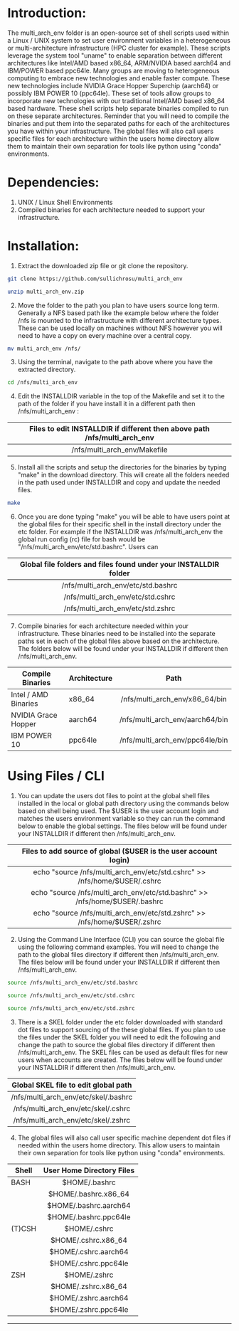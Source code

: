**Introduction:**
========================================================================================

The multi_arch_env folder is an open-source set of shell scripts used within a Linux / UNIX system to set user environment variables in a heterogeneous or multi-architecture infrastructure (HPC cluster for example). These scripts leverage the system tool "uname" to enable separation between different architectures like Intel/AMD based x86_64, ARM/NVIDIA based aarch64 and IBM/POWER based ppc64le. Many groups are moving to heterogeneous computing to embrace new technologies and enable faster compute. These new technologies include NVIDIA Grace Hopper Superchip (aarch64) or possibly IBM POWER 10 (ppc64le). These set of tools allow groups to incorporate new technologies with our traditional Intel/AMD based x86_64 based hardware. These shell scripts help separate binaries compiled to run on these separate architectures. Reminder that you will need to compile the binaries and put them into the separated paths for each of the architectures you have within your infrastructure. The global files will also call users specific files for each architecture within the users home directory allow them to maintain their own separation for tools like python using "conda" environments.



**Dependencies:**
========================================================================================

1) UNIX / Linux Shell Environments
2) Compiled binaries for each architecture needed to support your infrastructure.




**Installation:**
========================================================================================

1) Extract the downloaded zip file or git clone the repository.
```bash
git clone https://github.com/sullichrosu/multi_arch_env
```
```bash
unzip multi_arch_env.zip
```
2) Move the folder to the path you plan to have users source long term. Generally a NFS based path like the example below where the folder /nfs is mounted to the infrastructure with different architecture types. These can be used locally on machines without NFS however you will need to have a copy on every machine over a central copy.
```bash
mv multi_arch_env /nfs/
```
3) Using the terminal, navigate to the path above where you have the extracted directory.
```bash
cd /nfs/multi_arch_env
```
4) Edit the INSTALLDIR variable in the top of the Makefile and set it to the path of the folder if you have install it in a different path then /nfs/multi_arch_env :

| Files to edit INSTALLDIR if different then above path /nfs/multi_arch_env |
| :-----------------------------------------------------------------------: |
| /nfs/multi_arch_env/Makefile |

5) Install all the scripts and setup the directories for the binaries by typing "make" in the download directory. This will create all the folders needed in the path used under INSTALLDIR and copy and update the needed files.
```bash
make
```

6) Once you are done typing "make" you will be able to have users point at the global files for their specific shell in the install directory under the etc folder. For example if the INSTALLDIR was /nfs/multi_arch_env the global run config (rc) file for bash would be "/nfs/multi_arch_env/etc/std.bashrc". Users can 

| Global file folders and files found under your INSTALLDIR folder |
| :--------------------------------------------------------------: |
| /nfs/multi_arch_env/etc/std.bashrc |
| /nfs/multi_arch_env/etc/std.cshrc |
| /nfs/multi_arch_env/etc/std.zshrc |

7) Compile binaries for each architecture needed within your infrastructure. These binaries need to be installed into the separate paths set in each of the global files above based on the architecture. The folders below will be found under your INSTALLDIR if different then /nfs/multi_arch_env.


| Compile Binaries | Architecture | Path |
| ---------------- | ------------ | :--: |
| Intel / AMD Binaries | x86_64 | /nfs/multi_arch_env/x86_64/bin |
| NVIDIA Grace Hopper | aarch64 | /nfs/multi_arch_env/aarch64/bin |
| IBM POWER 10 | ppc64le | /nfs/multi_arch_env/ppc64le/bin |

**Using Files / CLI**
========================================================================================

1) You can update the users dot files to point at the global shell files installed in the local or global path directory using the commands below based on shell being used. The $USER is the user account login and matches the users environment variable so they can run the command below to enable the global settings. The files below will be found under your INSTALLDIR if different then /nfs/multi_arch_env.  
	
| Files to add source of global ($USER is the user account login)|
| :------------------------------------------------------------: |
| echo "source /nfs/multi_arch_env/etc/std.cshrc" >> /nfs/home/$USER/.cshrc |
| echo "source /nfs/multi_arch_env/etc/std.bashrc" >> /nfs/home/$USER/.bashrc |
| echo "source /nfs/multi_arch_env/etc/std.zshrc" >> /nfs/home/$USER/.zshrc |


2) Using the Command Line Interface (CLI) you can source the global file using the following command examples. You will need to change the path to the global files directory if different then /nfs/multi_arch_env. The files below will be found under your INSTALLDIR if different then /nfs/multi_arch_env.
```bash
source /nfs/multi_arch_env/etc/std.bashrc
```
```bash
source /nfs/multi_arch_env/etc/std.cshrc
```
```bash
source /nfs/multi_arch_env/etc/std.zshrc
```


3) There is a SKEL folder under the etc folder downloaded with standard dot files to support sourcing of the these global files. If you plan to use the files under the SKEL folder you will need to edit the following and change the path to source the global files directory if different then /nfs/multi_arch_env. The SKEL files can be used as default files for new users when accounts are created. The files below will be found under your INSTALLDIR if different then /nfs/multi_arch_env.

| Global SKEL file to edit global path |
| :---------------------------: |
| /nfs/multi_arch_env/etc/skel/.bashrc |
| /nfs/multi_arch_env/etc/skel/.cshrc |
| /nfs/multi_arch_env/etc/skel/.zshrc |


4) The global files will also call user specific machine dependent dot files if needed within the users home directory. This allow users to maintain their own separation for tools like python using "conda" environments.

| Shell | User Home Directory Files |
| ----- | :-------------------------------: |
| BASH   | $HOME/.bashrc |
|        | $HOME/.bashrc.x86_64 |
|        | $HOME/.bashrc.aarch64 |
|        | $HOME/.bashrc.ppc64le |
| (T)CSH | $HOME/.cshrc |
|        | $HOME/.cshrc.x86_64 |
|        | $HOME/.cshrc.aarch64 |
|        | $HOME/.cshrc.ppc64le |
| ZSH    | $HOME/.zshrc |
|        | $HOME/.zshrc.x86_64 |
|        | $HOME/.zshrc.aarch64 |
|        | $HOME/.zshrc.ppc64le |


----------------------------------------------------------------------------------------------------------------------
